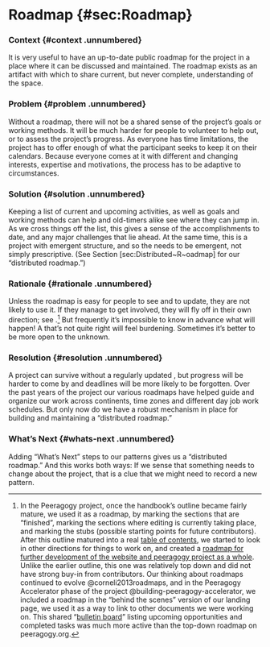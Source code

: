 ---
---

Roadmap {#sec:Roadmap}
=======

### Context {#context .unnumbered}

It is very useful to have an up-to-date public roadmap for the project
in a place where it can be discussed and maintained. The roadmap exists
as an artifact with which to share current, but never complete,
understanding of the space.

### Problem {#problem .unnumbered}

Without a roadmap, there will not be a shared sense of the project’s
goals or working methods. It will be much harder for people to volunteer
to help out, or to assess the project’s progress. As everyone has time
limitations, the project has to offer enough of what the participant
seeks to keep it on their calendars. Because everyone comes at it with
different and changing interests, expertise and motivations, the process
has to be adaptive to circumstances.

### Solution {#solution .unnumbered}

Keeping a list of current and upcoming activities, as well as goals and
working methods can help and old-timers alike see where they can jump
in. As we cross things off the list, this gives a sense of the
accomplishments to date, and any major challenges that lie ahead. At the
same time, this is a project with emergent structure, and so the needs
to be emergent, not simply prescriptive. (See Section
[sec:Distributed~R~oadmap] for our “distributed roadmap.”)

### Rationale {#rationale .unnumbered}

Unless the roadmap is easy for people to see and to update, they are not
likely to use it. If they manage to get involved, they will fly off in
their own direction; see .[^1] But frequently it’s impossible to know in
advance what will happen! A that’s not quite right will feel burdening.
Sometimes it’s better to be more open to the unknown.

### Resolution {#resolution .unnumbered}

A project can survive without a regularly updated , but progress will be
harder to come by and deadlines will be more likely to be forgotten.
Over the past years of the project our various roadmaps have helped
guide and organize our work across continents, time zones and different
day job work schedules. But only now do we have a robust mechanism in
place for building and maintaining a “distributed roadmap.”

### What’s Next {#whats-next .unnumbered}

Adding “What’s Next” steps to our patterns gives us a “distributed
roadmap.” And this works both ways: If we sense that something needs to
change about the project, that is a clue that we might need to record a
new pattern.

[^1]: In the Peeragogy project, once the handbook’s outline became
    fairly mature, we used it as a roadmap, by marking the sections that
    are “finished”, marking the sections where editing is currently
    taking place, and marking the stubs (possible starting points for
    future contributors). After this outline matured into a real [table
    of contents](http://peeragogy.org/table-of-contents/), we started to
    look in other directions for things to work on, and created a
    [roadmap for further development of the website and peeragogy
    project as a whole](http://peeragogy.org/peeragogy-org-roadmap/).
    Unlike the earlier outline, this one was relatively top down and did
    not have strong buy-in from contributors. Our thinking about
    roadmaps continued to evolve @corneli2013roadmaps, and in the
    Peeragogy Accelerator phase of the project
    @building-peeragogy-accelerator, we included a roadmap in the
    “behind the scenes” version of our landing page, we used it as a way
    to link to other documents we were working on. This shared
    “[bulletin
    board](https://docs.google.com/document/d/1RZEsqFDwF-jPiCvgWzJgi6n6faTRTDuPQS1CMEeXxRE/edit#heading=h.p197njr3jsn8)”
    listing upcoming opportunities and completed tasks was much more
    active than the top-down roadmap on peeragogy.org.

